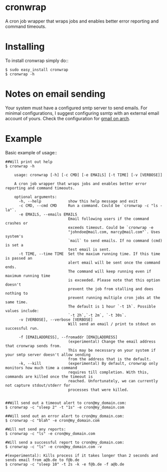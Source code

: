 cronwrap
===========================================

A cron job wrapper that wraps jobs and enables better error reporting and command timeouts.


Installing
===========

To install cronwrap simply do::

    $ sudo easy_install cronwrap
    $ cronwrap -h

Notes on email sending
===========
Your system must have a configured smtp server to send emails. For minimal configurations, I suggest configuring ssmtp with an external email account of yours. Check the configuration for [gmail on arch](https://wiki.archlinux.org/index.php/SSMTP).

Example
===========

Basic example of usage::

    ##Will print out help
    $ cronwrap -h

        usage: cronwrap [-h] [-c CMD] [-e EMAILS] [-t TIME] [-v [VERBOSE]]

        A cron job wrapper that wraps jobs and enables better error reporting and command timeouts.

        optional arguments:
          -h, --help            show this help message and exit
          -c CMD, --cmd CMD     Run a command. Could be `cronwrap -c "ls -la"`.
          -e EMAILS, --emails EMAILS
                                Email following users if the command crashes or
                                exceeds timeout. Could be `cronwrap -e
                                "johndoe@mail.com, marcy@mail.com"`. Uses system's
                                `mail` to send emails. If no command (cmd) is set a
                                test email is sent.
          -t TIME, --time TIME  Set the maxium running time. If this time is passed an
                                alert email will be sent once the command ends.
                                The command will keep running even if maximum running time
                                is exceeded. Please note that this option doesn't
                                prevent the job from stalling and does nothing to
                                prevent running multiple cron jobs at the same time.
                                The default is 1 hour `-t 1h`. Possible values include:
                                `-t 2h`,`-t 2m`, `-t 30s`.
          -v [VERBOSE], --verbose [VERBOSE]
                                Will send an email / print to stdout on successful run.

          -f [EMAILADDRESS], --fromaddr [EMAILADDRESS] 
                                (experimental) Change the email address that cronwrap sends from.
                                This may be necessary on your system if your smtp server doesn't allow sending 
                                from the address that is the default.
          -k, --kill            (experimental) By default, cronwrap only monitors how much time a command
                                requires till completion. With this, commands are killed once the timeout is
                                reached. Unfortunately, we can currently not capture stdout/stderr for 
                                processes that were killed.


    ##Will send out a timeout alert to cron@my_domain.com:
    $ cronwrap -c "sleep 2" -t "1s" -e cron@my_domain.com

    ##Will send out an error alert to cron@my_domain.com:
    $ cronwrap -c "blah" -e cron@my_domain.com

    #Will not send any reports:
    $ cronwrap -c "ls" -e cron@my_domain.com

    #Will send a successful report to cron@my_domain.com:
    $ cronwrap -c "ls" -e cron@my_domain.com -v

    #(experimental): Kills process if it takes longer than 2 seconds and sends email from a@b.de to f@b.de
    $ cronwrap -c "sleep 10" -t 2s -k -e f@b.de -f a@b.de
